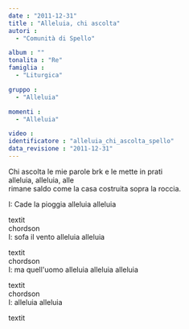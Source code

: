```yaml
---
date : "2011-12-31"
title : "Alleluia, chi ascolta"
autori : 
  - "Comunità di Spello"

album : ""
tonalita : "Re"
famiglia : 
  - "Liturgica"

gruppo : 
  - "Alleluia"

momenti : 
  - "Alleluia"

video : 
identificatore : "alleluia_chi_ascolta_spello"
data_revisione : "2011-12-31"
---
```

  
  
Chi ascolta le mie parole brk e le mette in prati    
alleluia, alleluia, alle    
rimane saldo come la casa costruita    sopra la roccia.  
  
  
  
I: Cade la pioggia alleluia alleluia     
  
textit  
chordson  
I: sofa il vento alleluia alleluia  
  
textit  
chordson  
I: ma quell'uomo alleluia alleluia alleluia  
  
textit  
chordson  
I: alleluia alleluia  
  
textit  
  
  
  
